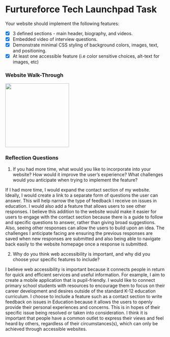 # Furtureforce Tech Launchpad Task

Your website should implement the following features:

- [x] 3 defined sections - main header, biography, and videos.
- [x] Embedded video of interview questions. 
- [x] Demonstrate minimal CSS styling of background colors, images, text, and positioning.
- [x] At least one accessible feature (i.e color sensitive choices, alt-text for images, etc)

### Website Walk-Through 
<img src="http://g.recordit.co/HD4pQg1Wg1.gif" width=200> <br>


### Reflection Questions 

1. If you had more time, what would you like to incorporate into your website? How would it improve the user’s experience? What challenges would you anticipate when trying to implement the feature?

If I had more time, I would expand the contact section of my website. Ideally, I would create a link to a separate form of questions the user can answer. This will help narrow the type of feedback I receive on issues in education. I would also add a feature that allows users to see other responses. I believe this addition to the website would make it easier for users to engage with the contact section because there is a guide to follow and specific questions to answer, rather than giving broad suggestions. Also, seeing other responses can allow the users to build upon an idea. The challenges I anticipate facing are ensuring the previous responses are saved when new responses are submitted and also being able to navigate back easily to the website homepage once a response is submitted. 

2. Why do you think web accessibility is important, and why did you choose your specific features to include?

I believe web accessibility is important because it connects people in return for quick and efficient services and useful information. For example, I aim to create a mobile application that is pupil-friendly. I would like to connect primary school students with resources to encourage them to focus on their career development and desires outside of the standard K-12 education curriculum. I choose to include a feature such as a contact section to write feedback on issues in Education because it allows the users to openly provide their personal experiences and concerns. This is in hopes of their specific issue being resolved or taken into consideration. I think it is important that people have a common outlet to express their views and feel heard by others, regardless of their circumstances(s), which can only be achieved through accessible websites.
